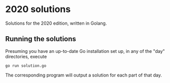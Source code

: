 # 2020 solutions

Solutions for the 2020 edition, written in Golang.

## Running the solutions

Presuming you have an up-to-date Go installation set up, in any of the "day" directories, execute

```
go run solution.go
```

The corresponding program will output a solution for each part of that day.
